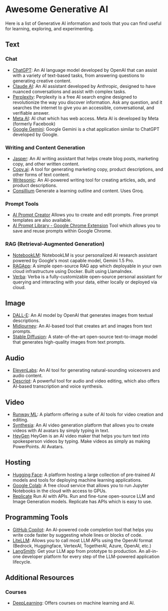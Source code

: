 # Awesome Generative AI

Here is a list of Generative AI information and tools that you can find useful for learning, exploring, and experimenting.

## Text

### Chat
- [ChatGPT](https://www.openai.com/chatgpt): An AI language model developed by OpenAI that can assist with a variety of text-based tasks, from answering questions to generating creative content.
- [Claude AI](https://www.anthropic.com/claude): An AI assistant developed by Anthropic, designed to have nuanced conversations and assist with complex tasks.
- [Perplexity](https://www.perplexity.ai/): Perplexity is a free AI search engine designed to revolutionize the way you discover information. Ask any question, and it searches the internet to give you an accessible, conversational, and verifiable answer.
- [Meta AI](https://www.meta.ai/): AI chat which has web access. Meta AI is developed by Meta (formerly Facebook)
- [Google Gemini](https://gemini.google.com): Google Gemini is a chat application similar to ChatGPT developed by Google.

### Writing and Content Generation
- [Jasper](https://www.jasper.ai/): An AI writing assistant that helps create blog posts, marketing copy, and other written content.
- [Copy.ai](https://www.copy.ai/): A tool for generating marketing copy, product descriptions, and other forms of text content.
- [Writesonic](https://writesonic.com/): An AI-powered writing tool for creating articles, ads, and product descriptions.
- [Consillium](https://www.consillium.app/) Generate a learning outline and content. Uses Groq.

### Prompt Tools
- [AI Prompt Creator](https://donvito.github.io/ai-prompt-creator-live/) Allows you to create and edit prompts. Free prompt templates are also available. 
- [AI Prompt Library - Google Chrome Extension](https://chromewebstore.google.com/detail/ai-prompt-library-by-donv/mplkgmmdongmokckekhojjnooopkphlf)  Tool which allows you to save and reuse prompts within Google Chrome.

### RAG (Retrieval-Augmented Generation)
- [NotebookLM](https://notebooklm.google/): NotebookLM is your personalized AI research assistant powered by Google's most capable model, Gemini 1.5 Pro.
- [RAGApp](https://github.com/ragapp/ragapp): A simple open-source RAG app which deployable in your own cloud infrastructure using Docker. Built using LlamaIndex.
- [Verba](https://verba.weaviate.io/): Verba is a fully-customizable open-source personal assistant for querying and interacting with your data, either locally or deployed via cloud.

## Image

- [DALL-E](https://www.openai.com/dall-e-2): An AI model by OpenAI that generates images from textual descriptions.
- [Midjourney](https://www.midjourney.com/): An AI-based tool that creates art and images from text prompts.
- [Stable Diffusion](https://stability.ai/): A state-of-the-art open-source text-to-image model that generates high-quality images from text prompts.

## Audio

- [ElevenLabs](https://elevenlabs.io/): An AI tool for generating natural-sounding voiceovers and audio content.
- [Descript](https://www.descript.com/): A powerful tool for audio and video editing, which also offers AI-based transcription and voice synthesis.

## Video

- [Runway ML](https://runwayml.com/): A platform offering a suite of AI tools for video creation and editing.
- [Synthesia](https://www.synthesia.io/): An AI video generation platform that allows you to create videos with AI avatars by simply typing in text.
- [HeyGen](https://app.heygen.com/) HeyGen is an AI video maker that helps you turn text into spokesperson videos by typing. Make videos as simply as making PowerPoints. AI Avatars. 

## Hosting

- [Hugging Face](https://huggingface.co/): A platform hosting a large collection of pre-trained AI models and tools for deploying machine learning applications.
- [Google Colab](https://colab.research.google.com/): A free cloud service that allows you to run Jupyter Notebooks in the cloud with access to GPUs.
- [Replicate](https://replicate.com) Run AI with APIs. Run and fine-tune open-source LLM and Image Generation models. Replicate has APIs which is easy to use.

## Programming Tools

- [GitHub Copilot](https://github.com/features/copilot): An AI-powered code completion tool that helps you write code faster by suggesting whole lines or blocks of code.
- [LiteLLM](https://litellm.ai/): Allows you to call most LLM APIs using the OpenAI format (Bedrock, Huggingface, VertexAI, TogetherAI, Azure, OpenAI, etc.)
- [LangSmith](https://www.langchain.com/langsmith): Get your LLM app from prototype to production. An all-in-one developer platform for every step of the LLM-powered application lifecycle.

## Additional Resources

### Courses
- [DeepLearning](https://www.deeplearning.ai/): Offers courses on machine learning and AI.
